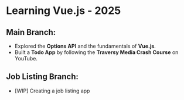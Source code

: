 # Learning Vue.js - 2025

## Main Branch:

- Explored the **Options API** and the fundamentals of **Vue.js**.
- Built a **Todo App** by following the **Traversy Media Crash Course** on YouTube.

## Job Listing Branch:

- [WIP] Creating a job listing app
